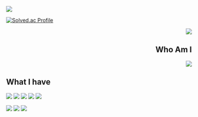 
<img src="https://capsule-render.vercel.app/api?type=waving&height=300&color=gradient&text=Hello%20World!&descAlignY=40&descAlign=79&descSize=5" />

[![Solved.ac Profile](http://mazassumnida.wtf/api/v2/generate_badge?boj=kabl151)](https://solved.ac/kabl151/) <div align="right"> <img src="https://img.shields.io/badge/Dev.-김 재 엽-red"/> </div>

<div align="right">
<h2>Who Am I </h2>
<img src="https://img.shields.io/badge/Dev.-김 재 엽-red"/>
</div>

<h2>What I have </h2>

<img src="https://img.shields.io/badge/JavaScript-F7DF1E?style=flat-square&logo=JavaScript&logoColor=black"/> <img src="https://img.shields.io/badge/HTML5-E34F26?style=flat-square&logo=HTML5&logoColor=white"/> <img src="https://img.shields.io/badge/CSS3-1572B6?style=flat-square&logo=CSS3&logoColor=white"/> <img src="https://img.shields.io/badge/React-61DAFB?style=flat-square&logo=React&logoColor=black"/> <img src="https://img.shields.io/badge/Vue.js-4FC08D?style=flat-square&logo=Vue.js&logoColor=white"/> 

<img src="https://img.shields.io/badge/Python-3776AB?style=flat-square&logo=Python&logoColor=white"/> <img src="https://img.shields.io/badge/Java-2F2625?style=flat-square&logo=CoffeeScript&logoColor=white"/> <img src="https://img.shields.io/badge/visual Basic-512BD4?style=flat-square&logo=visual Basic&logoColor=white"/>





<!--
**kabl151/kabl151** is a ✨ _special_ ✨ repository because its `README.md` (this file) appears on your GitHub profile.

Here are some ideas to get you started:

- 🔭 I’m currently working on ...
- 🌱 I’m currently learning ...
- 👯 I’m looking to collaborate on ...
- 🤔 I’m looking for help with ...
- 💬 Ask me about ...
- 📫 How to reach me: ...
- 😄 Pronouns: ...
- ⚡ Fun fact: ...
-->
